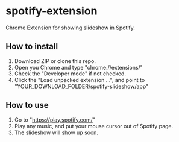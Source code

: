 # spotify-extension
Chrome Extension for showing slideshow in Spotify.

## How to install
1. Download ZIP or clone this repo.
2. Open you Chrome and type "chrome://extensions/"
3. Check the "Developer mode" if not checked.
4. Click the "Load unpacked extension ...", and point to "YOUR_DOWNLOAD_FOLDER/spotify-slideshow/app"


## How to use
1. Go to "https://play.spotify.com/"
2. Play any music, and put your mouse cursor out of Spotify page.
3. The slideshow will show up soon.

